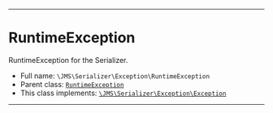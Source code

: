 ***

# RuntimeException

RuntimeException for the Serializer.

* Full name: `\JMS\Serializer\Exception\RuntimeException`
* Parent class: [`RuntimeException`](../../../RuntimeException.md)
* This class implements:
  [`\JMS\Serializer\Exception\Exception`](./Exception.md)

***

